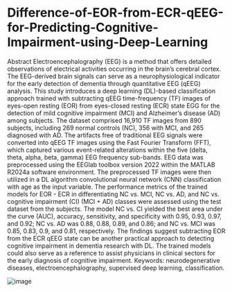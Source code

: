 # Difference-of-EOR-from-ECR-qEEG-for-Predicting-Cognitive-Impairment-using-Deep-Learning
Abstract
Electroencephalography (EEG) is a method that offers detailed observations of electrical activities occurring in the brain’s cerebral cortex. The EEG-derived brain signals can serve as a neurophysiological indicator for the early detection of dementia through quantitative EEG (qEEG) analysis. This study introduces a deep learning (DL)-based classification approach trained with subtracting qEEG time-frequency (TF) images of eyes-open resting (EOR) from eyes-closed resting (ECR) state EGG for the detection of mild cognitive impairment (MCI) and Alzheimer’s disease (AD) among subjects.
The dataset comprised 16,910 TF images from 890 subjects, including 269 normal controls (NC), 356 with MCI, and 265 diagnosed with AD. The artifacts free of traditional EEG signals were converted into qEEG TF images using the Fast Fourier Transform (FFT), which captured various event-related alterations within the five (delta, theta, alpha, beta, gamma) EEG frequency sub-bands. EEG data was preprocessed using the EEGlab toolbox version 2022 within the MATLAB R2024a software environment. The preprocessed TF images were then utilized in a DL algorithm convolutional neural network (CNN) classification with age as the input variable.
The performance metrics of the trained models for EOR - ECR in differentiating NC vs. MCI, NC vs. AD, and NC vs. cognitive impairment (CI) (MCI + AD) classes were assessed using the test dataset from the subjects. The model NC vs. CI yielded the best area under the curve (AUC), accuracy, sensitivity, and specificity with 0.95, 0.93, 0.97, and 0.92; NC vs. AD was 0.88, 0.88, 0.89, and 0.86; and NC vs. MCI was 0.85, 0.83, 0.9, and 0.81, respectively.
The findings suggest subtracting EOR from the ECR qEEG state can be another practical approach to detecting cognitive impairment in dementia research with DL. The trained models could also serve as a reference to assist physicians in clinical sectors for the early diagnosis of cognitive impairment.
Keywords: neurodegenerative diseases, electroencephalography, supervised deep learning, classification.

![image](https://github.com/user-attachments/assets/5147eb74-c86f-4417-8e3f-6f746ba8d8ac)
